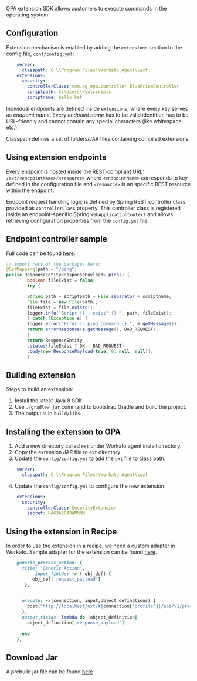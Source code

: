 
OPA extension SDK allows customers to execute commands in the operating system


## Configuration

Extension mechanism is enabled by adding the `extensions` section to the config file, `conf/config.yml`:

```yml
    server:
      classpath: C:\\Program Files\\Workato Agent\\ext
    extensions:
      security:
        controllerClass: com.pg.opa.controller.BluePrismController
        scriptpath: C:\Users\xyx\scripts
        scriptname: hello.bat
```

Individual endpoints are defined inside `extensions`, where every key serves as _endpoint name_. Every _endpoint name_ has to be valid identifier, has to be URL-friendly and cannot contain any special characters (like whitespace, etc.).

Classpath defines a set of folders/JAR files containing compiled extensions.


## Using extension endpoints

Every endpoint is hosted inside the REST-compliant URL: `/ext/<endpointName>/<resource>` where `<endpointName>` corresponds to key defined in the configuration file and `<resource>` is an specific REST resource within the endpoint.

Endpoint request handling logic is defined by Spring REST controller class, provided as `controllerClass` property. This controller class is registered inside an endpoint-specific Spring `WebApplicationContext` and allows retrieving configuration properties from the `config.yml` file.

## Endpoint controller sample

Full code can be found [here](https://github.com/qureshii/workato-bp-extension/blob/main/opa_extension/src/main/java/com/pg/opa/controller/BluePrismController.java).

```java
// import rest of the packages here:
@GetMapping(path = "/ping")
public ResponseEntity<ResponsePayload> ping() {
        boolean fileExist = false;
        try {

        String path = scriptpath + File.separator + scriptname;
        File file = new File(path);
        fileExist = file.exists();
        logger.info("Script {} , exist? {} ", path, fileExist);
        } catch (Exception e) {
        logger.error("Error in ping command {} ", e.getMessage());
        return errorResponse(e.getMessage(), BAD_REQUEST);
        }
        return ResponseEntity
        .status(fileExist ? OK : BAD_REQUEST)
        .body(new ResponsePayload(true, 0, null, null));
        }

```

## Building extension

Steps to build an extension:

1. Install the latest Java 8 SDK
2. Use `./gradlew jar` command to bootstrap Gradle and build the project.
3. The output is in `build/libs`.

## Installing the extension to OPA

1. Add a new directory called `ext` under Workato agent install directory.
2. Copy the extension JAR file to `ext` directory.
3. Update the `config/config.yml` to add the `ext` file to class path.

```yml
    server:
      classpath: C:\\Program Files\\Workato Agent\\ext
```

4. Update the `config/config.yml` to configure the new extension.

```yml
    extensions:
      security:
        controllerClass: SecurityExtension
        secret: HA63A3043AMMMM
```


## Using the extension in Recipe

In order to use the extension in a recipe, we need a custom adapter in Workato. Sample adapter for the extension 
can be found [here](https://github.com/qureshii/workato-bp-extension/blob/main/custom_sdk/bp_sdk.rb).

```ruby
    generic_process_action: {
      title: 'Generic Action',
           input_fields: -> ( obj_def) {
          obj_def['request_payload']
       },
 

      execute: ->(connection, input,object_definations) {
        post("http://localhost/ext/#{connection['profile']}/api/v1/process-actions", input['payload']).headers('X-Workato-Connector': 'enforce')
      },
      output_fields: lambda do |object_definition|
        object_definition['response_payload'] 
    
      end
    },
```
## Download Jar
A prebuild jar file can be found [here](https://github.com/qureshii/workato-bp-extension/tree/main/jar)
